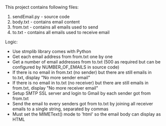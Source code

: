 This project contains following files:

1. sendEmail.py - source code
2. body.txt - contains email content
3. from.txt - contains all emails used to send 
4. to.txt - contains all emails used to receive email

Logic:

- Use stmplib library comes with Python
- Get each email address from from.txt one by one
- Get a number of email addresses from to.txt (500 as required but can be configured by NUMBER_OF_EMAILS in source code)
- If there is no email in from.txt (no sender) but there are still emails in to.txt, display "No more sender email"
- If there is no email in to.txt (no receiver) but there are still emails in from.txt, display "No more receiver email"
- Setup SMTP SSL server and login to Gmail by each sender got from from.txt
- Send the email to every senders got from to.txt by joining all receiver emails to a single string, separated by commas
- Must set the MIMEText() mode to 'html' so the email body can display as HTML 
